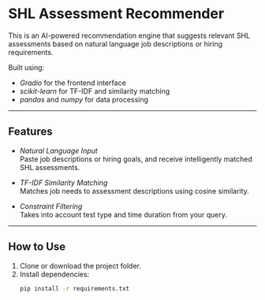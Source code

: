 # SHL Assessment Recommender

This is an AI-powered recommendation engine that suggests relevant SHL assessments based on natural language job descriptions or hiring requirements.

Built using:
- *Gradio* for the frontend interface
- *scikit-learn* for TF-IDF and similarity matching
- *pandas* and *numpy* for data processing

---

## Features

- *Natural Language Input*  
  Paste job descriptions or hiring goals, and receive intelligently matched SHL assessments.

- *TF-IDF Similarity Matching*  
  Matches job needs to assessment descriptions using cosine similarity.

- *Constraint Filtering*  
  Takes into account test type and time duration from your query.

---

## How to Use

1. Clone or download the project folder.
2. Install dependencies:
   ```bash
   pip install -r requirements.txt
